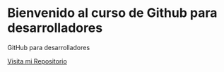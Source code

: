# Bienvenido al curso de Github para desarrolladores

GitHub para desarrolladores

[Visita mi Repositorio](https://github.com/dadobe/github-para-desarrolladores/)
